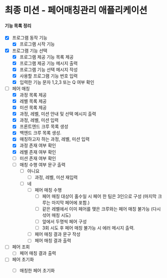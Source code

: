 # 최종 미션 - 페어매칭관리 애플리케이션

#### 기능 목록 정리
- [X] 프로그램 동작 기능
    - [X] 프로그램 시작 기능 
    
- [X] 프로그램 기능 선택
    - [X] 프로그램 제공 기능 목록 제공
    - [X] 프로그램 제공 기능 메시지 출력
    - [X] 프로그램 기능 선택 메시지 작성
    - [X] 사용할 프로그램 기능 번호 입력
    - [X] 입력한 기능 문자 1,2,3 또는 Q 여부 확인
    
- [ ] 페어 매칭
    - [X] 과정 목록 제공 
    - [X] 레벨 목록 제공  
    - [X] 미션 목록 제공  
    - [X] 과정, 레벨, 미션 안내 및 선택 메시지 출력
    - [X] 과정, 레벨, 미션 입력  
    - [X] 프론트엔드 크루 목록 생성
    - [X] 백엔드 크루 목록 생성. 
    - [X] 매칭하고자 하는 과정, 레벨, 미션 입력
    - [X] 과정 존재 여부 확인
    - [X] 레벨 존재 여부 확인
    - [ ] 미션 존재 여부 확인
    - [ ] 매칭 수행 여부 문구 출력
        - [ ] 아니요
            -[ ] 과정, 레벨, 미션 재입력
        - [ ] 네  
            - [ ] 페어 매칭 수행
                - [ ] 페어 매칭 대상이 홀수일 시 페어 한 팀은 3인으로 구성 (마지막 크루는 마지막 페어에 포함.)
                - [ ] 같은 레벨에서 이미 페어를 맺은 크루와는 페어 매칭 불가능 (다시 섞어 매칭 시도)
                - [ ] 앞에서 두명씩 페어 구성
                - [ ] 3회 시도 후 페어 매칭 불가능 시 에러 메시지 출력.
            - [ ] 페어 매칭 결과 문구 작성
            - [ ] 페어 매칭 결과 출력

- [ ] 페어 조회
    - [ ] 페어 매칭 결과 출력
    
- [ ] 페어 초기화
    - [ ] 매칭한 페어 초기화

